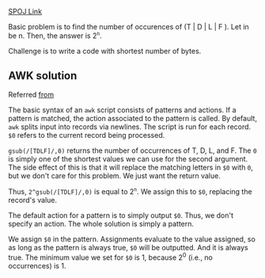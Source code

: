 [SPOJ Link]()

Basic problem is to find the number of occurences of (T | D | L | F ). Let in be n.
Then, the answer is 2<sup>`n`</sup>.

Challenge is to write a code with shortest number of bytes.

## AWK solution

Referred [from](https://github.com/mabeyj/problemsets/tree/master/spoj/KAMIL)

The basic syntax of an `awk` script consists of patterns and actions.  If a
pattern is matched, the action associated to the pattern is called.  By
default, `awk` splits input into records via newlines.  The script is run for
each record.  `$0` refers to the current record being processed.

`gsub(/[TDLF]/,0)` returns the number of occurrences of T, D, L, and F.  The
`0` is simply one of the shortest values we can use for the second argument.
The side effect of this is that it will replace the matching letters in `$0`
with `0`, but we don't care for this problem.  We just want the return value.

Thus, `2^gsub(/[TDLF]/,0)` is equal to 2<sup>`n`</sup>.  We assign this to
`$0`, replacing the record's value.

The default action for a pattern is to simply output `$0`.  Thus, we don't specify an action.  The whole
solution is simply a pattern.

We assign `$0` in the pattern.  Assignments evaluate to the value assigned, so
as long as the pattern is always true, `$0` will be outputted.  And it is
always true.  The minimum value we set for `$0` is 1, because 2<sup>0</sup>
(i.e., no occurrences) is 1.

